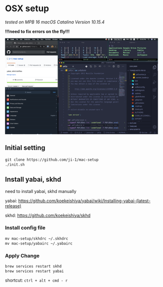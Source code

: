 # OSX setup

*tested on MPB 16 macOS Catalina Version 10.15.4*

**!!!need to fix errors on the fly!!!**

![Screenshot](./mac.png)

## Initial setting
```
git clone https://github.com/ji-1/mac-setup
./init.sh
```

## Install yabai, skhd
need to install yabai, skhd manually

yabai: https://github.com/koekeishiya/yabai/wiki/Installing-yabai-(latest-release)

skhd: https://github.com/koekeishiya/skhd

### Install config file
```
mv mac-setup/skhdrc ~/.skhdrc
mv mac-setup/yabairc ~/.yabairc
```
### Apply Change
```
brew services restart skhd
brew services restart yabai
```
shortcut: `ctrl + alt + cmd - r`
